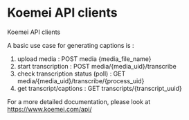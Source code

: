 Koemei API clients
==================

Koemei API clients

A basic use case for generating captions is :
1. upload media : POST media {media_file_name}
2. start transcription : POST media/{media_uid}/transcribe
3. check transcription status (poll) : GET media/{media_uid}/transcribe/{process_uid}
4. get transcript/captions : GET transcripts/{transcript_uuid}

For a more detailed documentation, please look at https://www.koemei.com/api/
